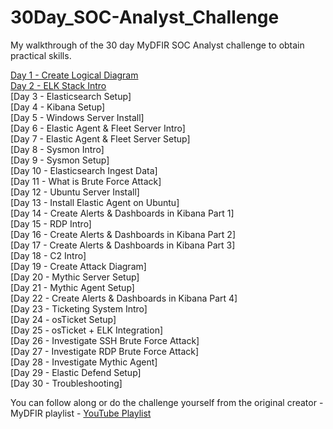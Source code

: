 # 30Day_SOC-Analyst_Challenge

My walkthrough of the 30 day MyDFIR SOC Analyst challenge to obtain practical skills. 

[Day 1 - Create Logical Diagram](https://github.com/baumannsec/30Day_SOC-Analyst_Challenge/tree/main/Day01-Logical-Diagram)  
[Day 2 - ELK Stack Intro](https://baumannsec.github.io/siem/2025/10/05/ELK-stack.html)  
[Day 3 - Elasticsearch Setup]  
[Day 4 - Kibana Setup]  
[Day 5 - Windows Server Install]  
[Day 6 - Elastic Agent & Fleet Server Intro]  
[Day 7 - Elastic Agent & Fleet Server Setup]  
[Day 8 - Sysmon Intro]  
[Day 9 - Sysmon Setup]  
[Day 10 - Elasticsearch Ingest Data]  
[Day 11 - What is Brute Force Attack]  
[Day 12 - Ubuntu Server Install]  
[Day 13 - Install Elastic Agent on Ubuntu]  
[Day 14 - Create Alerts & Dashboards in Kibana Part 1]  
[Day 15 - RDP Intro]  
[Day 16 - Create Alerts & Dashboards in Kibana Part 2]  
[Day 17 - Create Alerts & Dashboards in Kibana Part 3]  
[Day 18 - C2 Intro]  
[Day 19 - Create Attack Diagram]  
[Day 20 - Mythic Server Setup]  
[Day 21 - Mythic Agent Setup]  
[Day 22 - Create Alerts & Dashboards in Kibana Part 4]  
[Day 23 - Ticketing System Intro]  
[Day 24 - osTicket Setup]  
[Day 25 - osTicket + ELK Integration]  
[Day 26 - Investigate SSH Brute Force Attack]  
[Day 27 - Investigate RDP Brute Force Attack]  
[Day 28 - Investigate Mythic Agent]  
[Day 29 - Elastic Defend Setup]  
[Day 30 - Troubleshooting]  

You can follow along or do the challenge yourself from the original creator - MyDFIR playlist - [YouTube Playlist](https://www.youtube.com/watch?v=W3ExS2m6B24&list=PLG6KGSNK4PuBb0OjyDIdACZnb8AoNBeq6&index=32)
